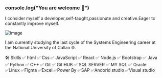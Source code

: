 ### console.log("You are welcome 👋")


I consider myself a developer,self-taught,passionate and creative.Eager to constantly improve myself.

![image](https://user-images.githubusercontent.com/67877726/187810847-29e35cf6-69ce-4a65-a670-9e7b724f0686.png)


I am currently studying the last cycle of the Systems Engineering career at the National University of Callao 🌐.

🛠  Skills
✅ html
✅ Css
✅ JavaScript
✅ React
✅ Node.js
✅ Bootstrap
✅ Java
✅ Python
✅ C++
✅ Git
✅ Git HUB
✅ SQL SERVER
✅ MY SQL 
✅ Oracle
✅Linux
✅Figma
✅Excel
✅Power By
✅SAP
✅Andorid studio
✅Visual studio



